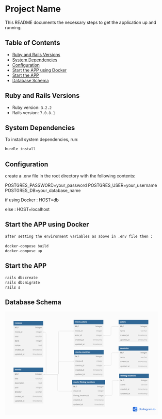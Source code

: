 # Project Name

This README documents the necessary steps to get the application up and running.

## Table of Contents

- [Ruby and Rails Versions](#ruby-and-rails-versions)
- [System Dependencies](#system-dependencies)
- [Configuration](#configuration)
- [Start the APP using Docker](#start-the-app-using-docker)
- [Start the APP](#start-the-app)
- [Database Schema](#database-schema)

## Ruby and Rails Versions

- Ruby version: `3.2.2`
- Rails version: `7.0.8.1`

## System Dependencies

To install system dependencies, run:

```bash
bundle install
```
## Configuration
create a .env file in the root directory with the following contents:

POSTGRES_PASSWORD=your_password
POSTGRES_USER=your_username
POSTGRES_DB=your_database_name

if using Docker :
HOST=db

else :
HOST=localhost

## Start the APP using Docker
    after setting the environment variables as above in .env file then :

    docker-compose build
    docker-compose up

## Start the APP

    rails db:create
    rails db:migrate
    rails s

## Database Schema

![Alt text](./databseSchema.png)
